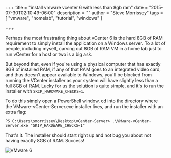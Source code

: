 +++
title = "install vmware vcenter 6 with less than 8gb ram"
date = "2015-07-30T02:10:49-06:00"
description = ""
author = "Steve Morrissey"
tags = [
  "vmware",
  "homelab",
  "tutorial",
  "windows"
]

+++

Perhaps the most frustrating thing about vCenter 6 is the hard 8GB of RAM requirement to simply install the application on a Windows server. To a lot of people, including myself, carving out 8GB of RAM VM in a home lab just to run vCenter for a host or two is a big ask. 

But beyond that, even if you're using a physical computer that has exactly 8GB of installed RAM, if any of that RAM goes to an integrated video card, and thus doesn't appear available to Windows, you'll be blocked from running the VCenter installer as your system will have slightly less than a full 8GB of RAM. Lucky for us the solution is quite simple, and it's to run the installer with `SKIP_HARDWARE_CHECKS=1`. 

To do this simply open a PowerShell window, cd into the directory where the VMware-vCenter-Server.exe installer lives, and run the installer with an extra flag:

```
PS C:\Users\smorrissey\Desktop\vCenter-Server> .\VMware-vCenter-Server.exe "SKIP_HARDWARE_CHECKS=1"
```

That's it. The installer should start right up and not bug you about not having exactly 8GB of RAM. Success! 

![VMware 6](/img/vmvware6-lt-8g-ram.png)
